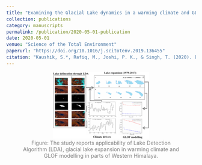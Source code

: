 ```yaml
---
title: "Examining the Glacial Lake dynamics in a warming climate and GLOF modelling in parts of Chandra basin, Himachal Pradesh, India"
collection: publications
category: manuscripts
permalink: /publication/2020-05-01-publication
date: 2020-05-01
venue: "Science of the Total Environment"
paperurl: "https://doi.org/10.1016/j.scitotenv.2019.136455"
citation: "Kaushik, S.*, Rafiq, M., Joshi, P. K., & Singh, T. (2020). Examining the Glacial Lake dynamics in a warming climate and GLOF modelling in parts of Chandra basin, Himachal Pradesh, India. Science of the Total Environment."
---
```


<figure style="text-align: center;">
    <img src="../images/STOTEN.jpg" alt="Landslide Susceptibility Assessment" style="width: 60%;">
    <figcaption style="font-size: 14px; color: gray;">
        Figure: The study reports applicability of Lake Detection Algorithm (LDA), glacial lake expansion in warming climate and GLOF modelling in parts of Western Himalaya.
    </figcaption>
</figure>
